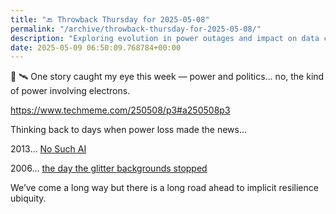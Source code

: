 ```yaml
---
title: "🔙 Throwback Thursday for 2025-05-08"
permalink: "/archive/throwback-thursday-for-2025-05-08/"
description: "Exploring evolution in power outages and impact on data center resilience."
date: 2025-05-09 06:50:09.768784+00:00
---
```


<p>📡 🛰️ One story caught my eye this week — power and politics… no, the kind of power involving electrons.</p><p><a target="_blank" rel="noopener noreferrer nofollow" href="https://www.techmeme.com/250508/p3#a250508p3">https://www.techmeme.com/250508/p3#a250508p3</a></p><p>Thinking back to days when power loss made the news…</p><p>2013… <a target="_blank" rel="noopener noreferrer nofollow" href="https://www.techmeme.com/131007/p40#a131007p40">No Such AI</a></p><p>2006… <a target="_blank" rel="noopener noreferrer nofollow" href="https://www.techmeme.com/060724/p9#a060724p9">the day the glitter backgrounds stopped</a></p><p>We’ve come a long way but there is a long road ahead to implicit resilience ubiquity.</p>